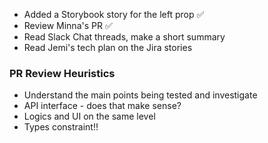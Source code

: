 - Added a Storybook story for the left prop ✅
- Review Minna's PR ✅
- Read Slack Chat threads, make a short summary
- Read Jemi's tech plan on the Jira stories


### PR Review Heuristics
- Understand the main points being tested and investigate 
- API interface - does that make sense?
- Logics and UI on the same level
- Types constraint!!